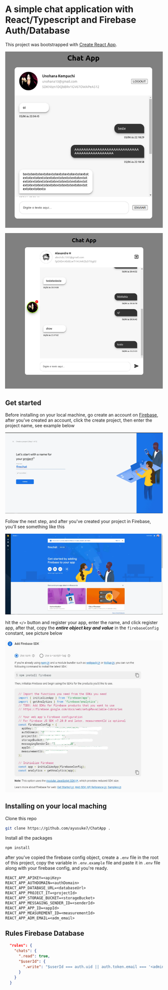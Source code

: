 # A simple chat application with React/Typescript and Firebase Auth/Database

This project was bootstrapped with [Create React App](https://github.com/facebook/create-react-app).

![screen app](./docs/captura.png)

![screen app](./docs/captura2.png)

## Get started

Before installing on your local machine, go create an account on [Firebase](https://firebase.google.com), after you've created an account, click the create project, then enter the project name, see example below

![firebase project name](./docs/1.webp)

Follow the next step, and after you've created your project in Firebase, you'll see something like this

![](./docs/2.webp)

hit the `</>` button and register your app, enter the name, and click register app, after that, copy the **_entire object key and value_** in the `firebaseConfig` constant, see picture below

![](./docs/3.webp)

## Installing on your local maching

Clone this repo

```bash
git clone https://github.com/ayusuke7/ChatApp .
```

Install all the packages

```bash
npm install
```

after you've copied the firebase config object, create a `.env` file in the root of this project, copy the variable in `.env.example` file and paste it in `.env` file along with your firebase config, and you're ready.

```env
REACT_APP_APIKEY=<apiKey>
REACT_APP_AUTHDOMAIN=<authDomain>
REACT_APP_DATABASE_URL=<databaseUrl>
REACT_APP_PROJECT_IT=<projectId>
REACT_APP_STORAGE_BUCKET=<storageBucket>
REACT_APP_MESSAGING_SENDER_ID=<senderId>
REACT_APP_APP_ID=<appId>
REACT_APP_MEASUREMENT_ID=<measurementId>
REACT_APP_ADM_EMAIL=<adm_email>
```

## Rules Firebase Database

```json {
  "rules": {
    "chats": {
      ".read": true,
      "$userId": {
        ".write": "$userId === auth.uid || auth.token.email === '<admin_email>'"
      }
    }
  }
```
